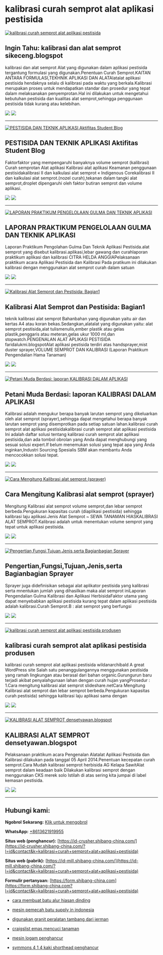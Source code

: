 # kalibrasi curah semprot alat aplikasi pestisida

<a href="https://swt.shibang-china.com/?l=id&img&k=kalibrasi+curah+semprot+alat+aplikasi+pestisida" target="_blank">![kalibrasi curah semprot alat aplikasi pestisida](http://static.shibang-china.com/all-800x300/545.jpg)</a>

## Ingin Tahu: kalibrasi dan alat semprot sikeceng.blogspot
kalibrasi dan alat semprot Alat yang digunakan dalam aplikasi pestisida tergantung formulasi yang digunakan.Penentuan Curah Semprot.KAITAN ANTARA FORMULASI,TEKHNIK APLIKASI DAN ALATAlatalat aplikasi pestisida hendaknya selalu di kalibrasi pada waktu yang berkala.Kalibrasi merupakan proses untuk mendapatkan standar dan prosedur yang tepat dalam melaksanakan penyemprotan.Hal ini dilakukan untuk mengetahui kebutuhan pestisida dan kualitas alat semprot,sehingga penggunaan pestisida tidak kurang atau kelebihan.


<a href="https://whatsapp.shibangsoft.com/WhatsApp.php" target="_blank" title="WhatsApp">![](http://static.shibang-china.com/icon/whatsapp.png)</a> <a href="https://swt.shibang-china.com/?l=id&icon&k=kalibrasi+curah+semprot+alat+aplikasi+pestisida" target="_blank">![](http://static.shibang-china.com/icon/chat-id.png)</a>

---

<a href="https://swt.shibang-china.com/?l=id&img&k=kalibrasi+curah+semprot+alat+aplikasi+pestisida" target="_blank">![PESTISIDA DAN TEKNIK APLIKASI Aktifitas Student Blog](http://static.shibang-china.com/all-800x300/1019.jpg)</a>

## PESTISIDA DAN TEKNIK APLIKASI Aktifitas Student Blog
Faktorfaktor yang mempengaruhi banyaknya volume semprot (kalibrasi) Curah semprotan Alat aplikasi Kalibrasi alat aplikasi Keamanan penggunaan pestisidakalibrasi II dan kalkulasi alat semprot « Indigenous Corekalibrasi II dan kalkulasi alat semprot.(nozel curah),tekanan dalam tangki alat semprot,droplet dipengaruhi oleh faktor butiran semprot dan volume aplikasi.


<a href="https://whatsapp.shibangsoft.com/WhatsApp.php" target="_blank" title="WhatsApp">![](http://static.shibang-china.com/icon/whatsapp.png)</a> <a href="https://swt.shibang-china.com/?l=id&icon&k=kalibrasi+curah+semprot+alat+aplikasi+pestisida" target="_blank">![](http://static.shibang-china.com/icon/chat-id.png)</a>

---

<a href="https://swt.shibang-china.com/?l=id&img&k=kalibrasi+curah+semprot+alat+aplikasi+pestisida" target="_blank">![LAPORAN PRAKTIKUM PENGELOLAAN GULMA DAN TEKNIK APLIKASI](http://static.shibang-china.com/all-800x300/1058.jpg)</a>

## LAPORAN PRAKTIKUM PENGELOLAAN GULMA DAN TEKNIK APLIKASI
Laporan Praktikum Pengolahan Gulma Dan Teknik Aplikasi Pestisida.alat semprot yang disebut kalibrasi.aplikasi,lebar gawang dan curahlaporan praktikum aplikasi dan kalibrasi CITRA HELDA ANGGIAPelaksanaan praktikum acara Aplikasi Pestisida dan Kalibrasi Pada pratikum ini dilakukan kalibrasi dengan menggunakan alat semprot curah dalam satuan


<a href="https://whatsapp.shibangsoft.com/WhatsApp.php" target="_blank" title="WhatsApp">![](http://static.shibang-china.com/icon/whatsapp.png)</a> <a href="https://swt.shibang-china.com/?l=id&icon&k=kalibrasi+curah+semprot+alat+aplikasi+pestisida" target="_blank">![](http://static.shibang-china.com/icon/chat-id.png)</a>

---

<a href="https://swt.shibang-china.com/?l=id&img&k=kalibrasi+curah+semprot+alat+aplikasi+pestisida" target="_blank">![Kalibrasi Alat Semprot dan Pestisida: Bagian1](http://static.shibang-china.com/all-800x300/1526.jpg)</a>

## Kalibrasi Alat Semprot dan Pestisida: Bagian1
teknik kalibrasi alat semprot Bahanbahan yang digunakan yaitu air dan kertas A4 atau koran bekas.Sedangkan,alatalat yang digunakan yaitu: alat semprot pestisida,alat tulismenulis,ember plastik atau gelas plastik,penggaris atau meteran,gelas ukur 1000 ml,dan stopwatch.PENGENALAN ALAT APLIKASI PESTISIDA faridalukmi.blogspotAlat aplikasi pestisida terdiri atas handsprayer,mist duster sprayer,VOLUME SEMPROT DAN KALIBRASI (Laporan Praktikum Pengendalian Hama Tanaman)


<a href="https://whatsapp.shibangsoft.com/WhatsApp.php" target="_blank" title="WhatsApp">![](http://static.shibang-china.com/icon/whatsapp.png)</a> <a href="https://swt.shibang-china.com/?l=id&icon&k=kalibrasi+curah+semprot+alat+aplikasi+pestisida" target="_blank">![](http://static.shibang-china.com/icon/chat-id.png)</a>

---

<a href="https://swt.shibang-china.com/?l=id&img&k=kalibrasi+curah+semprot+alat+aplikasi+pestisida" target="_blank">![Petani Muda Berdasi: laporan KALIBRASI DALAM APLIKASI](http://static.shibang-china.com/all-800x300/224.jpg)</a>

## Petani Muda Berdasi: laporan KALIBRASI DALAM APLIKASI
Kalibrasi adalah mengukur berapa banyak larutan semprot yang dikeluarkan oleh alat semprot (sprayer),sehingga dapat mengetahui berapa banyak larutan semprot yang disemprotkan pada setiap satuan lahan.kalibrasi curah semprot alat aplikasi pestisidakalibrasi curah semprot alat aplikasi pestisida Ini adalah daftar solusi tentang kalibrasi curah semprot alat aplikasi pestisida,dan ada tombol obrolan yang Anda dapat menghubungi yang sesuai solusi expert.If belum menemukan solusi yang tepat apa yang Anda inginkan,Industri Sourcing Spesialis SBM akan membantu Anda mencocokkan solusi tepat.


<a href="https://whatsapp.shibangsoft.com/WhatsApp.php" target="_blank" title="WhatsApp">![](http://static.shibang-china.com/icon/whatsapp.png)</a> <a href="https://swt.shibang-china.com/?l=id&icon&k=kalibrasi+curah+semprot+alat+aplikasi+pestisida" target="_blank">![](http://static.shibang-china.com/icon/chat-id.png)</a>

---

<a href="https://swt.shibang-china.com/?l=id&img&k=kalibrasi+curah+semprot+alat+aplikasi+pestisida" target="_blank">![Cara Mengitung Kalibrasi alat semprot (sprayer)](http://static.shibang-china.com/all-800x300/782.jpg)</a>

## Cara Mengitung Kalibrasi alat semprot (sprayer)
Mengitung Kalibrasi alat semprot volume semprot,dan lebar semprot berbeda.Pengukuran kapasitas curah (diaplikasi pestisida) sehingga kalibrasi laju aplikasi.Jenis Alat Semprot ~ SEWA TANAMAN HIASKALIBRASI ALAT SEMPROT.Kalibrasi adalah untuk menentukan volume semprot yang tepat untuk aplikasi pestisida.


<a href="https://whatsapp.shibangsoft.com/WhatsApp.php" target="_blank" title="WhatsApp">![](http://static.shibang-china.com/icon/whatsapp.png)</a> <a href="https://swt.shibang-china.com/?l=id&icon&k=kalibrasi+curah+semprot+alat+aplikasi+pestisida" target="_blank">![](http://static.shibang-china.com/icon/chat-id.png)</a>

---

<a href="https://swt.shibang-china.com/?l=id&img&k=kalibrasi+curah+semprot+alat+aplikasi+pestisida" target="_blank">![Pengertian,Fungsi,Tujuan,Jenis,serta Bagianbagian Sprayer](http://static.shibang-china.com/all-800x300/228.jpg)</a>

## Pengertian,Fungsi,Tujuan,Jenis,serta Bagianbagian Sprayer
Sprayer juga didefinisikan sebagai alat aplikator pestisida yang kalibrasi serta mnentukan jumlah yang dihasilkan maka alat semprot iniLaporan Pengendalian Gulma Kalibrasi dan Aplikasi HerbisidaFaktor utama yang dapat menyebabkan aplikasi pestisida kurang tepat dalam aplikasi pestisida adalah kalibrasi.Curah Semprot.B : alat semprot yang berfungsi


<a href="https://whatsapp.shibangsoft.com/WhatsApp.php" target="_blank" title="WhatsApp">![](http://static.shibang-china.com/icon/whatsapp.png)</a> <a href="https://swt.shibang-china.com/?l=id&icon&k=kalibrasi+curah+semprot+alat+aplikasi+pestisida" target="_blank">![](http://static.shibang-china.com/icon/chat-id.png)</a>

---

<a href="https://swt.shibang-china.com/?l=id&img&k=kalibrasi+curah+semprot+alat+aplikasi+pestisida" target="_blank">![kalibrasi curah semprot alat aplikasi pestisida produsen](http://static.shibang-china.com/all-800x300/405.jpg)</a>

## kalibrasi curah semprot alat aplikasi pestisida produsen
kalibrasi curah semprot alat aplikasi pestisida wildanarchibald A great WordPress site Salah satu penanggulangannya menggunakan pestisida yang ramah lingkungan atau berasal dari bahan organic.Gurungurun baru terjadi akibat penyalahgunaan lahan dengan curah hujan yangProsedur : 1.Cara mengitung kalibrasi alat semprot slideshare.netCara Mengitung Kalibrasi alat semprot dan lebar semprot berbeda.Pengukuran kapasitas curah pestisida) sehingga kalibrasi laju aplikasi sama dengan


<a href="https://whatsapp.shibangsoft.com/WhatsApp.php" target="_blank" title="WhatsApp">![](http://static.shibang-china.com/icon/whatsapp.png)</a> <a href="https://swt.shibang-china.com/?l=id&icon&k=kalibrasi+curah+semprot+alat+aplikasi+pestisida" target="_blank">![](http://static.shibang-china.com/icon/chat-id.png)</a>

---

<a href="https://swt.shibang-china.com/?l=id&img&k=kalibrasi+curah+semprot+alat+aplikasi+pestisida" target="_blank">![KALIBRASI ALAT SEMPROT densetyawan.blogspot](http://static.shibang-china.com/all-800x300/639.jpg)</a>

## KALIBRASI ALAT SEMPROT densetyawan.blogspot
Pelaksanaan praktikum acara Pengenalan Alatalat Aplikasi Pestisida dan Kalibrasi dilakukan pada tanggal 05 April 2014.Penentuan kecepatan curah semprot.Cara Mudah kalibrasi semprot herbisida AG Kelapa SawitAlat semprot dalam keadaan baik Dilakukan kalibrasi semprot dengan menggunakan CKS merek solo Istilah di atas sering kita jumpai di label kemasan pestisida.


<a href="https://whatsapp.shibangsoft.com/WhatsApp.php" target="_blank" title="WhatsApp">![](http://static.shibang-china.com/icon/whatsapp.png)</a> <a href="https://swt.shibang-china.com/?l=id&icon&k=kalibrasi+curah+semprot+alat+aplikasi+pestisida" target="_blank">![](http://static.shibang-china.com/icon/chat-id.png)</a>

---
## Hubungi kami:

**Ngobrol Sekarang:** [Klik untuk mengobrol](https://swt.shibang-china.com?l=id&contact&k=kalibrasi+curah+semprot+alat+aplikasi+pestisida)

**WhatsApp:**  [+8613621919955](https://whatsapp.shibangsoft.com/WhatsApp.php)

**Situs web (penghancur):** [https://id-crusher.shibang-china.com/](https://id-crusher.shibang-china.com/?l=id&contact&k=kalibrasi+curah+semprot+alat+aplikasi+pestisida)

**Situs web (pabrik):** [https://id-mill.shibang-china.com/](https://id-mill.shibang-china.com/?l=id&contact&k=kalibrasi+curah+semprot+alat+aplikasi+pestisida)

**Formulir pertanyaan:** [https://form.shibang-china.com](https://form.shibang-china.com?l=id&contact&k=kalibrasi+curah+semprot+alat+aplikasi+pestisida)

* [cara membuat batu alur hiasan dinding](../38/cara%20membuat%20batu%20alur%20hiasan%20dinding.md)

* [mesin pemecah batu supply in indonesia](../35/mesin%20pemecah%20batu%20supply%20in%20indonesia.md)

* [digunakan granit peralatan tambang dari jerman](../40/digunakan%20granit%20peralatan%20tambang%20dari%20jerman.md)

* [craigslist emas mencuci tanaman](../33/craigslist%20emas%20mencuci%20tanaman.md)

* [mesin logam penghancur](../31/mesin%20logam%20penghancur.md)

* [symmons 4 1 4 kaki shorthead penghancur](../40/symmons%204%201%204%20kaki%20shorthead%20penghancur.md)